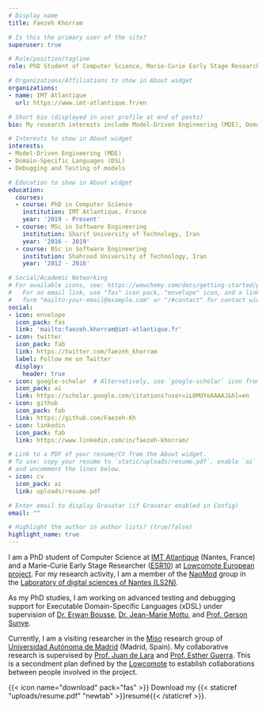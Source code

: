 ```yaml
---
# Display name
title: Faezeh Khorram

# Is this the primary user of the site?
superuser: true

# Role/position/tagline
role: PhD Student of Computer Science, Marie-Curie Early Stage Researcher ([Lowcomote project](https://www.lowcomote.eu/))

# Organizations/Affiliations to show in About widget
organizations:
- name: IMT Atlantique
  url: https://www.imt-atlantique.fr/en

# Short bio (displayed in user profile at end of posts)
bio: My research interests include Model-Driven Engineering (MDE), Domain-Specific Languages (DSL) and Debugging and Testing of models.

# Interests to show in About widget
interests:
- Model-Driven Engineering (MDE)
- Domain-Specific Languages (DSL)
- Debugging and Testing of models

# Education to show in About widget
education:
  courses:
  - course: PhD in Computer Science
    institution: IMT Atlantique, France
    year: '2019 - Present'
  - course: MSc in Software Engineering
    institution: Sharif University of Technology, Iran
    year: '2016 - 2019'
  - course: BSc in Software Engineering
    institution: Shahrood University of Technology, Iran
    year: '2012 - 2016'

# Social/Academic Networking
# For available icons, see: https://wowchemy.com/docs/getting-started/page-builder/#icons
#   For an email link, use "fas" icon pack, "envelope" icon, and a link in the
#   form "mailto:your-email@example.com" or "/#contact" for contact widget.
social:
- icon: envelope
  icon_pack: fas
  link: 'mailto:faezeh.khorram@imt-atlantique.fr'
- icon: twitter
  icon_pack: fab
  link: https://twitter.com/faezeh_khorram
  label: Follow me on Twitter
  display:
    header: true
- icon: google-scholar  # Alternatively, use `google-scholar` icon from `ai` icon pack
  icon_pack: ai
  link: https://scholar.google.com/citations?user=iL0MUYoAAAAJ&hl=en
- icon: github
  icon_pack: fab
  link: https://github.com/Faezeh-Kh
- icon: linkedin
  icon_pack: fab
  link: https://www.linkedin.com/in/faezeh-khorram/

# Link to a PDF of your resume/CV from the About widget.
# To use: copy your resume to `static/uploads/resume.pdf`, enable `ai` icons in `params.toml`,
# and uncomment the lines below.
- icon: cv
  icon_pack: ai
  link: uploads/resume.pdf

# Enter email to display Gravatar (if Gravatar enabled in Config)
email: ""

# Highlight the author in author lists? (true/false)
highlight_name: true
---
```


I am a PhD student of Computer Science at [IMT Atlantique](https://www.imt-atlantique.fr/en) (Nantes, France) and 
a Marie-Curie Early Stage Researcher ([ESR10](https://www.lowcomote.eu/esr/10/)) at [Lowcomote European project](https://www.lowcomote.eu/).
For my research activity, I am a member of the [NaoMod](https://naomod.github.io/) group 
in the [Laboratory of digital sciences of Nantes (LS2N)](https://www.ls2n.fr/?lang=en).

As my PhD studies, I am working on advanced testing and debugging support for Executable Domain-Specific Languages (xDSL)
under supervision of [Dr. Erwan Bousse](https://bousse-e.univ-nantes.io/), [Dr. Jean-Marie Mottu](http://pagesperso.ls2n.fr/~mottu-jm/welcome-en.html), and [Prof. Gerson Sunye](https://sunye.github.io/).

Currently, I am a visiting researcher in the [Miso](http://www.miso.es/) research group of [Universidad Autónoma de Madrid](https://www.uam.es/uam/inicio) (Madrid, Spain).
My collaborative research is supervised by [Prof. Juan de Lara](http://arantxa.ii.uam.es/~jlara/) and [Prof. Esther Guerra](http://arantxa.ii.uam.es/~eguerra/).
This is a secondment plan defined by the [Lowcomote](https://www.lowcomote.eu/) to establish collaborations between people involved in the project.

{{< icon name="download" pack="fas" >}} Download my {{< staticref "uploads/resume.pdf" "newtab" >}}resumé{{< /staticref >}}.
